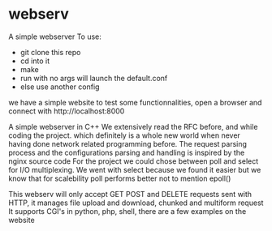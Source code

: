 # webserv
A simple webserver
To use: 
- git clone this repo
- cd into it
- make
- run with no args will launch the default.conf
- else use another config

we have a simple website to test some functionnalities, open a browser and connect with http://localhost:8000

A simple webserver in C++
We extensively read the RFC before, and while coding the project. which definitely is a whole new world when never having done network related programming before.
The request parsing process and the configurations parsing and handling is inspired by the nginx source code
For the project we could chose between poll and select for I/O multiplexing. We went with select because we found it easier but we know that for scalebility poll performs better not to mention epoll()

This webserv will only accept GET POST and DELETE requests sent with HTTP, it manages file upload and download, chunked and multiform request
It supports CGI's in python, php, shell, there are a few examples on the website

